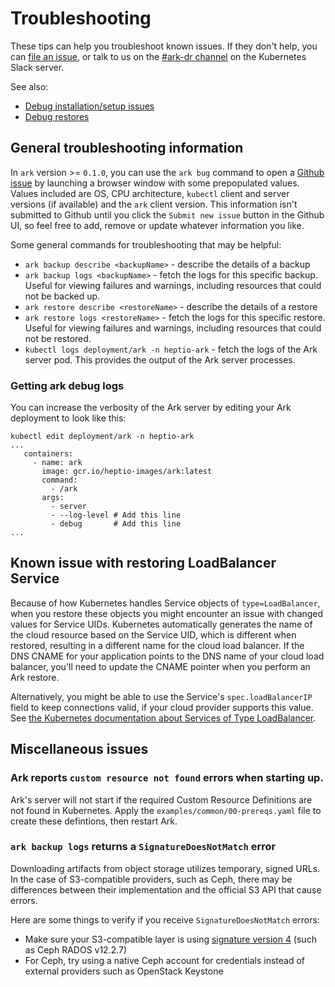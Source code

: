 # Troubleshooting

These tips can help you troubleshoot known issues. If they don't help, you can [file an issue][4], or talk to us on the [#ark-dr channel][25] on the Kubernetes Slack server.

See also:

- [Debug installation/setup issues][2]
- [Debug restores][1]

## General troubleshooting information

In `ark` version >= `0.1.0`, you can use the `ark bug` command to open a [Github issue][4] by launching a browser window with some prepopulated values. Values included are OS, CPU architecture, `kubectl` client and server versions (if available) and the `ark` client version. This information isn't submitted to Github until you click the `Submit new issue` button in the Github UI, so feel free to add, remove or update whatever information you like.

Some general commands for troubleshooting that may be helpful:

* `ark backup describe <backupName>` - describe the details of a backup
* `ark backup logs <backupName>` - fetch the logs for this specific backup. Useful for viewing failures and warnings, including resources that could not be backed up.
* `ark restore describe <restoreName>` - describe the details of a restore
* `ark restore logs <restoreName>` - fetch the logs for this specific restore. Useful for viewing failures and warnings, including resources that could not be restored.
* `kubectl logs deployment/ark -n heptio-ark` - fetch the logs of the Ark server pod. This provides the output of the Ark server processes.

### Getting ark debug logs

You can increase the verbosity of the Ark server by editing your Ark deployment to look like this:


```
kubectl edit deployment/ark -n heptio-ark
...
   containers:
     - name: ark
       image: gcr.io/heptio-images/ark:latest
       command:
         - /ark
       args:
         - server
         - --log-level # Add this line
         - debug       # Add this line
...
```

## Known issue with restoring LoadBalancer Service

Because of how Kubernetes handles Service objects of `type=LoadBalancer`, when you restore these objects you might encounter an issue with changed values for Service UIDs. Kubernetes automatically generates the name of the cloud resource based on the Service UID, which is different when restored, resulting in a different name for the cloud load balancer. If the DNS CNAME for your application points to the DNS name of your cloud load balancer, you'll need to update the CNAME pointer when you perform an Ark restore.

Alternatively, you might be able to use the Service's `spec.loadBalancerIP` field to keep connections valid, if your cloud provider supports this value. See [the Kubernetes documentation about Services of Type LoadBalancer](https://kubernetes.io/docs/concepts/services-networking/service/#loadbalancer).

## Miscellaneous issues

### Ark reports `custom resource not found` errors when starting up.

Ark's server will not start if the required Custom Resource Definitions are not found in Kubernetes. Apply
the `examples/common/00-prereqs.yaml` file to create these defintions, then restart Ark.

### `ark backup logs` returns a `SignatureDoesNotMatch` error

Downloading artifacts from object storage utilizes temporary, signed URLs. In the case of S3-compatible
providers, such as Ceph, there may be differences between their implementation and the official S3
API that cause errors.

Here are some things to verify if you receive `SignatureDoesNotMatch` errors:

  * Make sure your S3-compatible layer is using [signature version 4][5] (such as Ceph RADOS v12.2.7)
  * For Ceph, try using a native Ceph account for credentials instead of external providers such as OpenStack Keystone


[1]: debugging-restores.md
[2]: debugging-install.md
[4]: https://github.com/heptio/ark/issues
[5]: https://docs.aws.amazon.com/AmazonS3/latest/API/sig-v4-authenticating-requests.html
[25]: https://kubernetes.slack.com/messages/ark-dr
